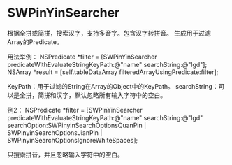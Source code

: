 # SWPinYinSearcher
根据全拼或简拼，搜索汉字，支持多音字。包含汉字转拼音。
生成用于过滤 Array的Predicate。

用法举例：
NSPredicate *filter = [SWPinYinSearcher predicateWithEvaluateStringKeyPath:@"name" searchString:@"lgd"];
NSArray *result = [self.tableDataArray filteredArrayUsingPredicate:filter];

KeyPath：用于过滤的String在Array的Object中的KeyPath。
searchString：可以是全拼，简拼和汉字，默认忽略所有输入字符中的空白。

例2：
NSPredicate *filter = [SWPinYinSearcher predicateWithEvaluateStringKeyPath:@"name" searchString:@"lgd" searchOption:SWPinyinSearchOptionsQuanPin | SWPinyinSearchOptionsJianPin | SWPinyinSearchOptionsIgnoreWhiteSpaces];

只搜索拼音，并且忽略输入字符中的空白。

